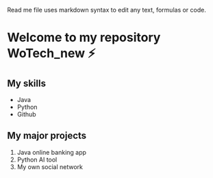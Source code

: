 Read me file uses markdown syntax to edit any text, formulas or code.

# Welcome to my repository WoTech_new ⚡️

## My skills
- Java
- Python
- Github

## My major projects
1. Java online banking app
2. Python AI tool
3. My own social network
